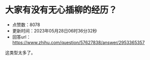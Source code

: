 # 大家有没有无心插柳的经历？
- 点赞数：8078
- 更新时间：2023年05月28日06时36分32秒
- 回答url：https://www.zhihu.com/question/57627838/answer/2953365357
<body>
 <p data-pid="M9Jo2T5s">这类型太多了。</p>
</body>